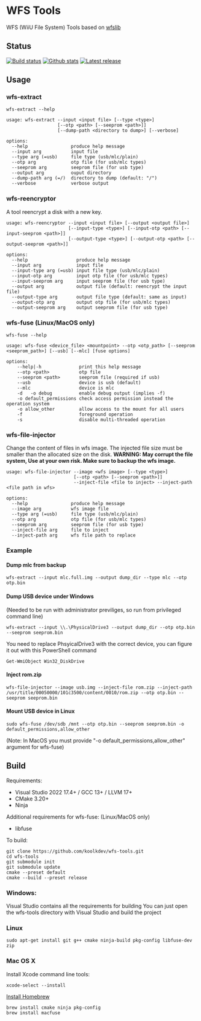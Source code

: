 # WFS Tools
WFS (WiiU File System) Tools based on [wfslib](https://github.com/koolkdev/wfslib)

## Status
[![Build status](https://img.shields.io/github/actions/workflow/status/koolkdev/wfs-tools/build.yml?branch=master&style=flat&logo=github)](https://github.com/koolkdev/wfs-tools/actions)
[![Github stats](https://img.shields.io/github/downloads/koolkdev/wfs-tools/total.svg?style=flat&logo=github)](https://github.com/koolkdev/wfs-tools/releases)
[![Latest release](https://img.shields.io/github/release-pre/koolkdev/wfs-tools?style=flat&logo=github)](https://github.com/koolkdev/wfs-tools/releases)

## Usage

### wfs-extract
```
wfs-extract --help
```
```
usage: wfs-extract --input <input file> [--type <type>]
                   [--otp <path> [--seeprom <path>]]
                   [--dump-path <directory to dump>] [--verbose]

options:
  --help                produce help message
  --input arg           input file
  --type arg (=usb)     file type (usb/mlc/plain)
  --otp arg             otp file (for usb/mlc types)
  --seeprom arg         seeprom file (for usb type)
  --output arg          ouput directory
  --dump-path arg (=/)  directory to dump (default: "/")
  --verbose             verbose output
```

### wfs-reencryptor
A tool reencrypt a disk with a new key.
```
usage: wfs-reencryptor --input <input file> [--output <output file>]
                       [--input-type <type>] [--input-otp <path> [--input-seeprom <path>]]
                       [--output-type <type>] [--output-otp <path> [--output-seeprom <path>]]

options:
  --help                  produce help message
  --input arg             input file
  --input-type arg (=usb) input file type (usb/mlc/plain)
  --input-otp arg         input otp file (for usb/mlc types)
  --input-seeprom arg     input seeprom file (for usb type)
  --output arg            output file (default: reencrypt the input file)
  --output-type arg       output file type (default: same as input)
  --output-otp arg        output otp file (for usb/mlc types)
  --output-seeprom arg    output seeprom file (for usb type)
```

### wfs-fuse (Linux/MacOS only)
```
wfs-fuse --help
```
```
usage: wfs-fuse <device_file> <mountpoint> --otp <otp_path> [--seeprom <seeprom_path>] [--usb] [--mlc] [fuse options]

options:
    --help|-h              print this help message
    --otp <path>           otp file
    --seeprom <path>       seeprom file (required if usb)
    --usb                  device is usb (default)
    --mlc                  device is mlc
    -d   -o debug          enable debug output (implies -f)
    -o default_permissions check access permission instead the operation system
    -o allow_other         allow access to the mount for all users
    -f                     foreground operation
    -s                     disable multi-threaded operation

```

### wfs-file-injector
Change the content of files in wfs image. The injected file size must be smaller than the allocated size on the disk.
**WARNING: May corrupt the file system, Use at your own risk. Make sure to backup the wfs image.**
```
usage: wfs-file-injector --image <wfs image> [--type <type>]
                         [--otp <path> [--seeprom <path>]]
                         --inject-file <file to inject> --inject-path <file path in wfs>

options:
  --help                produce help message
  --image arg           wfs image file
  --type arg (=usb)     file type (usb/mlc/plain)
  --otp arg             otp file (for usb/mlc types)
  --seeprom arg         seeprom file (for usb type)
  --inject-file arg     file to inject
  --inject-path arg     wfs file path to replace
```

### Example
#### Dump mlc from backup
```
wfs-extract --input mlc.full.img --output dump_dir --type mlc --otp otp.bin
```

#### Dump USB device under Windows
(Needed to be run with administrator previliges, so run from privileged command line)
```
wfs-extract --input \\.\PhysicalDrive3 --output dump_dir --otp otp.bin --seeprom seeprom.bin
```
You need to replace PhsyicalDrive3 with the correct device, you can figure it out with this PowerShell command
```
Get-WmiObject Win32_DiskDrive
```

#### Inject rom.zip

```
wfs-file-injector --image usb.img --inject-file rom.zip --inject-path /usr/title/00050000/101c3500/content/0010/rom.zip --otp otp.bin --seeprom seeprom.bin
```

#### Mount USB device in Linux
```
sudo wfs-fuse /dev/sdb /mnt --otp otp.bin --seeprom seeprom.bin -o default_permissions,allow_other
```
(Note: In MacOS you must provide "-o default_permissions,allow_other" argument for wfs-fuse)

## Build
Requirements:
* Visual Studio 2022 17.4+ / GCC 13+ / LLVM 17+
* CMake 3.20+
* Ninja

Additional requirements for wfs-fuse: (Linux/MacOS only)
* libfuse

To build:
```
git clone https://github.com/koolkdev/wfs-tools.git
cd wfs-tools
git submodule init
git submodule update
cmake --preset default
cmake --build --preset release
```

### Windows:
Visual Studio contains all the requirements for building
You can just open the wfs-tools directory with Visual Studio and build the project

### Linux
```
sudo apt-get install git g++ cmake ninja-build pkg-config libfuse-dev zip
```

### Mac OS X
Install Xcode command line tools:
```
xcode-select --install
```
[Install Homebrew](https://brew.sh/)  
```
brew install cmake ninja pkg-config
brew install macfuse
```
